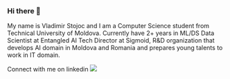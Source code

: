 ### Hi there 👋

My name is Vladimir Stojoc and I am a Computer Science student from Technical University of Moldova.
Currently have 2+ years in ML/DS 
Data Scientist at Entangled AI
Tech Director at Sigmoid, R&D organization that develops AI domain in Moldova and Romania and prepares young talents to work in IT domain.

Connect with me on linkedin
<a href = 'https://www.linkedin.com/in/vladimir-stojoc-a5789a1ba/'><img src='https://camo.githubusercontent.com/7d2781858e387aa72acddf6d4fbf5379f36aa0f0337c240c00232debbdbe85be/68747470733a2f2f75706c6f61642e77696b696d656469612e6f72672f77696b6970656469612f636f6d6d6f6e732f7468756d622f632f63392f4c696e6b6564696e2e7376672f3132303070782d4c696e6b6564696e2e7376672e706e67'></a>
<!--
**tokyo-s/tokyo-s** is a ✨ _special_ ✨ repository because its `README.md` (this file) appears on your GitHub profile.

Here are some ideas to get you started:

- 🔭 I’m currently working on ...
- 🌱 I’m currently learning ...
- 👯 I’m looking to collaborate on ...
- 🤔 I’m looking for help with ...
- 💬 Ask me about ...
- 📫 How to reach me: ...
- 😄 Pronouns: ...
- ⚡ Fun fact: ...
-->
